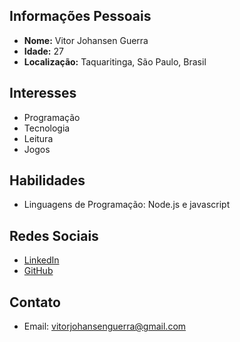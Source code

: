 ## Informações Pessoais

- **Nome:** Vitor Johansen Guerra
- **Idade:** 27
- **Localização:** Taquaritinga, São Paulo, Brasil

## Interesses

- Programação
- Tecnologia
- Leitura
- Jogos

## Habilidades

- Linguagens de Programação: Node.js e javascript

## Redes Sociais

- [LinkedIn](https://www.linkedin.com/in/v%C3%ADtor-johansen-guerra-8025bb21a/)
- [GitHub](https://github.com/vitorjguerra)

## Contato

- Email: vitorjohansenguerra@gmail.com
